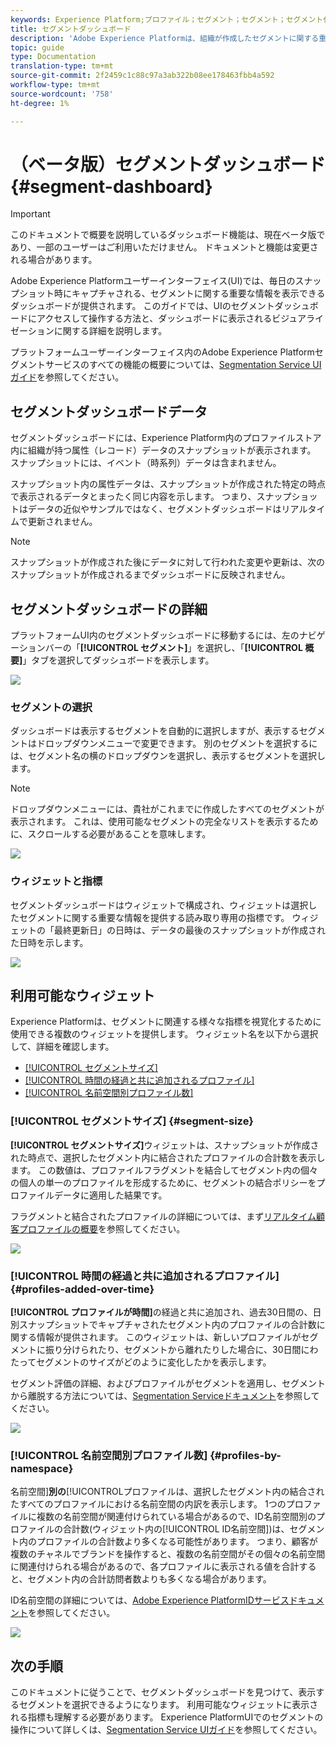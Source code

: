 ```yaml
---
keywords: Experience Platform;プロファイル；セグメント；セグメント；セグメント化；ユーザインターフェイス；UI；カスタマイズ；セグメントダッシュボード;ダッシュボード
title: セグメントダッシュボード
description: 'Adobe Experience Platformは、組織が作成したセグメントに関する重要な情報を表示できるダッシュボードを提供します。 '
topic: guide
type: Documentation
translation-type: tm+mt
source-git-commit: 2f2459c1c88c97a3ab322b08ee178463fbb4a592
workflow-type: tm+mt
source-wordcount: '758'
ht-degree: 1%

---
```



# （ベータ版）セグメントダッシュボード{#segment-dashboard}

>[!IMPORTANT]
>
>このドキュメントで概要を説明しているダッシュボード機能は、現在ベータ版であり、一部のユーザーはご利用いただけません。 ドキュメントと機能は変更される場合があります。

Adobe Experience Platformユーザーインターフェイス(UI)では、毎日のスナップショット時にキャプチャされる、セグメントに関する重要な情報を表示できるダッシュボードが提供されます。 このガイドでは、UIのセグメントダッシュボードにアクセスして操作する方法と、ダッシュボードに表示されるビジュアライゼーションに関する詳細を説明します。

プラットフォームユーザーインターフェイス内のAdobe Experience Platformセグメントサービスのすべての機能の概要については、[Segmentation Service UIガイド](../../segmentation/ui/overview.md)を参照してください。

## セグメントダッシュボードデータ

セグメントダッシュボードには、Experience Platform内のプロファイルストア内に組織が持つ属性（レコード）データのスナップショットが表示されます。 スナップショットには、イベント（時系列）データは含まれません。

スナップショット内の属性データは、スナップショットが作成された特定の時点で表示されるデータとまったく同じ内容を示します。 つまり、スナップショットはデータの近似やサンプルではなく、セグメントダッシュボードはリアルタイムで更新されません。

>[!NOTE]
>
>スナップショットが作成された後にデータに対して行われた変更や更新は、次のスナップショットが作成されるまでダッシュボードに反映されません。

## セグメントダッシュボードの詳細

プラットフォームUI内のセグメントダッシュボードに移動するには、左のナビゲーションバーの「**[!UICONTROL セグメント]**」を選択し、「**[!UICONTROL 概要]**」タブを選択してダッシュボードを表示します。

![](../images/segments/dashboard-overview.png)

### セグメントの選択

ダッシュボードは表示するセグメントを自動的に選択しますが、表示するセグメントはドロップダウンメニューで変更できます。 別のセグメントを選択するには、セグメント名の横のドロップダウンを選択し、表示するセグメントを選択します。

>[!NOTE]
>
>ドロップダウンメニューには、貴社がこれまでに作成したすべてのセグメントが表示されます。 これは、使用可能なセグメントの完全なリストを表示するために、スクロールする必要があることを意味します。

![](../images/segments/change-segment.png)

### ウィジェットと指標

セグメントダッシュボードはウィジェットで構成され、ウィジェットは選択したセグメントに関する重要な情報を提供する読み取り専用の指標です。 ウィジェットの「最終更新日」の日時は、データの最後のスナップショットが作成された日時を示します。

![](../images/segments/widget-timestamp.png)

## 利用可能なウィジェット

Experience Platformは、セグメントに関連する様々な指標を視覚化するために使用できる複数のウィジェットを提供します。 ウィジェット名を以下から選択して、詳細を確認します。

* [[!UICONTROL セグメントサイズ]](#segment-size)
* [[!UICONTROL 時間の経過と共に追加されるプロファイル]](#profiles-added-over-time)
* [[!UICONTROL 名前空間別プロファイル数]](#profiles-by-namespace)

### [!UICONTROL セグメントサイズ] {#segment-size}

**[!UICONTROL セグメントサイズ]**&#x200B;ウィジェットは、スナップショットが作成された時点で、選択したセグメント内に結合されたプロファイルの合計数を表示します。 この数値は、プロファイルフラグメントを結合してセグメント内の個々の個人の単一のプロファイルを形成するために、セグメントの結合ポリシーをプロファイルデータに適用した結果です。

フラグメントと結合されたプロファイルの詳細については、まず[リアルタイム顧客プロファイルの概要](../../profile/home.md)を参照してください。

![](../images/segments/segment-size.png)

### [!UICONTROL 時間の経過と共に追加されるプロファイル] {#profiles-added-over-time}

**[!UICONTROL プロファイルが時間]**&#x200B;の経過と共に追加され、過去30日間の、日別スナップショットでキャプチャされたセグメント内のプロファイルの合計数に関する情報が提供されます。 このウィジェットは、新しいプロファイルがセグメントに振り分けられたり、セグメントから離れたりした場合に、30日間にわたってセグメントのサイズがどのように変化したかを表示します。

セグメント評価の詳細、およびプロファイルがセグメントを適用し、セグメントから離脱する方法については、[Segmentation Serviceドキュメント](../../segmentation/home.md)を参照してください。

![](../images/segments/profiles-added-over-time.png)

### [!UICONTROL 名前空間別プロファイル数] {#profiles-by-namespace}

名前空間&#x200B;]**別の**[!UICONTROL &#x200B;プロファイルは、選択したセグメント内の結合されたすべてのプロファイルにおける名前空間の内訳を表示します。 1つのプロファイルに複数の名前空間が関連付けられている場合があるので、ID名前空間別のプロファイルの合計数(ウィジェット内の[!UICONTROL ID名前空間])は、セグメント内のプロファイルの合計数より多くなる可能性があります。 つまり、顧客が複数のチャネルでブランドを操作すると、複数の名前空間がその個々の名前空間に関連付けられる場合があるので、各プロファイルに表示される値を合計すると、セグメント内の合計訪問者数よりも多くなる場合があります。

ID名前空間の詳細については、[Adobe Experience PlatformIDサービスドキュメント](../../identity-service/home.md)を参照してください。

![](../images/segments/profiles-by-namespace.png)

## 次の手順

このドキュメントに従うことで、セグメントダッシュボードを見つけて、表示するセグメントを選択できるようになります。 利用可能なウィジェットに表示される指標も理解する必要があります。 Experience PlatformUIでのセグメントの操作について詳しくは、[Segmentation Service UIガイド](../../segmentation/ui/overview.md)を参照してください。
